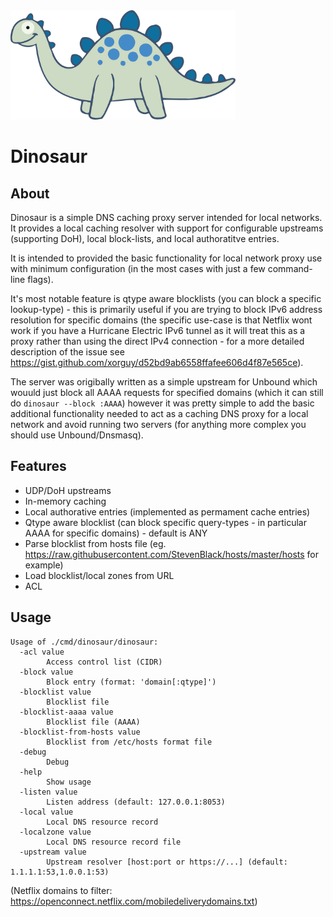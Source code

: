 
<img src="./data/dinosaur.svg" width="360" />

# Dinosaur

## About

Dinosaur is a simple DNS caching proxy server intended for local networks. It provides a local caching resolver with support for configurable upstreams (supporting DoH), local block-lists, and local authoratitve entries.

It is intended to provided the basic functionality for local network proxy use with minimum configuration (in the most cases with just a few command-line flags).

It's most notable feature is qtype aware blocklists (you can block a specific lookup-type) - this is primarily useful if you are trying to block IPv6 address resolution for specific domains (the specific use-case is that Netflix wont work if you have a Hurricane Electric IPv6 tunnel as it will treat this as a proxy rather than using the direct IPv4 connection - for a more detailed description of the issue see https://gist.github.com/xorguy/d52bd9ab6558ffafee606d4f87e565ce).

The server was origibally written as a simple upstream for Unbound which wouuld just block all AAAA requests for specified domains (which it can still do `dinosaur --block :AAAA`) however it was pretty simple to add the basic additional functionality needed to act as a caching DNS proxy for a local network and avoid running two servers (for anything more complex you should use Unbound/Dnsmasq).

## Features

* UDP/DoH upstreams
* In-memory caching
* Local authorative entries (implemented as permament cache entries)
* Qtype aware blocklist (can block specific query-types - in particular AAAA for specific domains) - default is ANY
* Parse blocklist from hosts file (eg. https://raw.githubusercontent.com/StevenBlack/hosts/master/hosts for example)
* Load blocklist/local zones from URL 
* ACL

## Usage

```
Usage of ./cmd/dinosaur/dinosaur:
  -acl value
    	Access control list (CIDR)
  -block value
    	Block entry (format: 'domain[:qtype]')
  -blocklist value
    	Blocklist file
  -blocklist-aaaa value
    	Blocklist file (AAAA)
  -blocklist-from-hosts value
    	Blocklist from /etc/hosts format file
  -debug
    	Debug
  -help
    	Show usage
  -listen value
    	Listen address (default: 127.0.0.1:8053)
  -local value
    	Local DNS resource record
  -localzone value
    	Local DNS resource record file
  -upstream value
    	Upstream resolver [host:port or https://...] (default: 1.1.1.1:53,1.0.0.1:53)
```

(Netflix domains to filter: https://openconnect.netflix.com/mobiledeliverydomains.txt)
